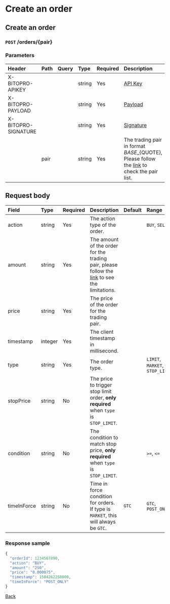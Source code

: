 # Create an order

## Create an order

### `POST` /orders/{pair}

### Parameters

| Header | Path | Query | Type | Required | Description | Default | Range | Example |
| :--- | :--- | :--- | :--- | :--- | :--- | :--- | :--- | :--- |
| X-BITOPRO-APIKEY |  |  | string | Yes | [API Key](../authentication.md#api-key) |  |  |  |
| X-BITOPRO-PAYLOAD |  |  | string | Yes | [Payload](../authentication.md#payload) |  |  |  |
| X-BITOPRO-SIGNATURE |  |  | string | Yes | [Signature](../authentication.md#signature) |  |  |  |
|  | pair |  | string | Yes | The trading pair in format ${BASE}\_${QUOTE}, Please follow the [link](https://www.bitopro.com/fees) to check the pair list. |  |  | bito\_eth |

## Request body

| Field | Type | Required | Description | Default | Range | Example |
| :--- | :--- | :--- | :--- | :--- | :--- | :--- |
| action | string | Yes | The action type of the order. | | `BUY`, `SELL` | SELL |
| amount | string | Yes | The amount of the order for the trading pair, please follow the [link](https://www.bitopro.com/fees) to see the limitations. | | | 123.25 |
| price | string | Yes | The price of the order for the trading pair. | | | 0.000075  |
| timestamp | integer | Yes | The client timestamp in millisecond. | | | 1504262258000 |
| type | string | Yes | The order type. | | `LIMIT`, `MARKET`, `STOP_LIMIT` | MARKET |
| stopPrice | string | No | The price to trigger stop limit order, **only required** when `type` is `STOP_LIMIT`. | | | 3564.2563 |
| condition | string | No | The condition to match stop price, **only required** when `type` is `STOP_LIMIT`. | | `>=`, `<=` | <= |
| timeInForce | string | No | Time in force condition for orders. If type is `MARKET`, this will always be `GTC`. | `GTC` | `GTC`, `POST_ONLY` | POST_ONLY |

### Response sample

```javascript
{
  "orderId": 1234567890,
  "action": "BUY",
  "amount": "250",
  "price": "0.000075",
  "timestamp": 1504262258000,
  "timeInForce": "POST_ONLY"
}
```

[Back](../rest.md)

